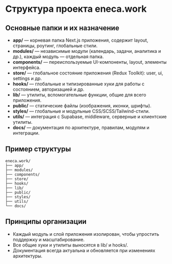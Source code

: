 # Структура проекта eneca.work

## Основные папки и их назначение

- **app/** — корневая папка Next.js приложения, содержит layout, страницы, роутинг, глобальные стили.
- **modules/** — независимые модули (календарь, задачи, аналитика и др.), каждый модуль — отдельная папка.
- **components/** — переиспользуемые UI-компоненты, layout, элементы интерфейса.
- **store/** — глобальное состояние приложения (Redux Toolkit): user, ui, settings и др.
- **hooks/** — глобальные и типизированные хуки для работы с состоянием, авторизацией и др.
- **lib/** — утилиты, вспомогательные функции, общие для всего приложения.
- **public/** — статические файлы (изображения, иконки, шрифты).
- **styles/** — глобальные и модульные CSS/SCSS/Tailwind-стили.
- **utils/** — интеграция с Supabase, middleware, серверные и клиентские утилиты.
- **docs/** — документация по архитектуре, правилам, модулям и интеграции.

## Пример структуры

```
eneca.work/
├── app/
├── modules/
├── components/
├── store/
├── hooks/
├── lib/
├── public/
├── styles/
├── utils/
└── docs/
```

## Принципы организации

- Каждый модуль и слой приложения изолирован, чтобы упростить поддержку и масштабирование.
- Все общие хуки и утилиты выносятся в lib/ и hooks/.
- Документация всегда актуальна и обновляется при изменениях архитектуры. 
